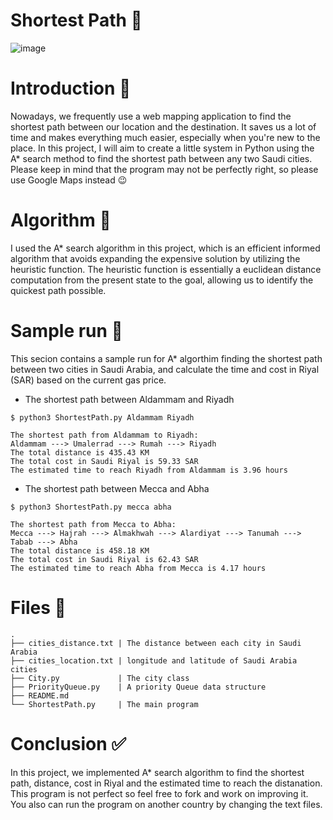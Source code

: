 # Shortest Path 🎯

![image](https://user-images.githubusercontent.com/63660298/163285108-fd875cb8-3c8a-4f9e-931a-54072a93ef09.png)

# Introduction 📗

Nowadays, we frequently use a web mapping application to find the shortest path between our location and the destination. It saves us a lot of time and makes everything much easier, especially when you're new to the place. In this project, I will aim to create a little system in Python using the A* search method to find the shortest path between any two Saudi cities. Please keep in mind that the program may not be perfectly right, so please use Google Maps instead 😉

# Algorithm 🧮

I used the A* search algorithm in this project, which is an efficient informed algorithm that avoids expanding the expensive solution by utilizing the heuristic function. The heuristic function is essentially a euclidean distance computation from the present state to the goal, allowing us to identify the quickest path possible.


# Sample run 🏃

This secion contains a sample run for A* algorthim finding the shortest path between two cities in Saudi Arabia, and calculate the time and cost in Riyal (SAR) based on the current gas price.

* The shortest path between Aldammam and Riyadh
```
$ python3 ShortestPath.py Aldammam Riyadh

The shortest path from Aldammam to Riyadh:
Aldammam ---> Umalerrad ---> Rumah ---> Riyadh
The total distance is 435.43 KM
The total cost in Saudi Riyal is 59.33 SAR
The estimated time to reach Riyadh from Aldammam is 3.96 hours
```


* The shortest path between Mecca and Abha
```
$ python3 ShortestPath.py mecca abha

The shortest path from Mecca to Abha:
Mecca ---> Hajrah ---> Almakhwah ---> Alardiyat ---> Tanumah ---> Tabab ---> Abha
The total distance is 458.18 KM
The total cost in Saudi Riyal is 62.43 SAR
The estimated time to reach Abha from Mecca is 4.17 hours

```

# Files 📁
```
.
├── cities_distance.txt | The distance between each city in Saudi Arabia
├── cities_location.txt | longitude and latitude of Saudi Arabia cities
├── City.py             | The city class
├── PriorityQueue.py    | A priority Queue data structure
├── README.md
└── ShortestPath.py     | The main program
```

# Conclusion ✅

In this project, we implemented A* search algorithm to find the shortest path, distance, cost in Riyal and the estimated time to reach the distanation. This program is not perfect so feel free to fork and work on improving it. You also can run the program on another country by changing the text files.
